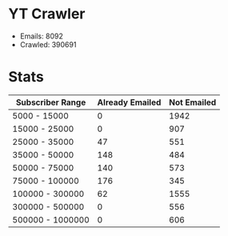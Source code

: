 # YT Crawler
- Emails: 8092
- Crawled: 390691

# Stats
| Subscriber Range  | Already Emailed | Not Emailed |
|-------|-------|-------|
| 5000 - 15000 | 0 | 1942 |
| 15000 - 25000 | 0 | 907 |
| 25000 - 35000 | 47 | 551 |
| 35000 - 50000 | 148 | 484 |
| 50000 - 75000 | 140 | 573 |
| 75000 - 100000 | 176 | 345 |
| 100000 - 300000 | 62 | 1555 |
| 300000 - 500000 | 0 | 556 |
| 500000 - 1000000 | 0 | 606 |
